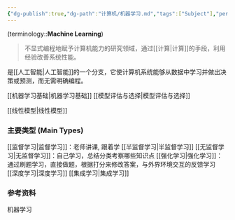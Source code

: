 ```yaml
---
{"dg-publish":true,"dg-path":"计算机/机器学习.md","tags":["Subject"],"permalink":"/计算机/机器学习/","dgPassFrontmatter":true,"noteIcon":"","created":"2024-10-17T12:45:51.113+08:00","updated":"2024-11-11T16:36:23.985+08:00"}
---
```


(terminology::**Machine Learning**)
>不显式编程地赋予计算机能力的研究领域，通过[[计算\|计算]]的手段，利用经验改善系统性能。

是[[人工智能\|人工智能]]的一个分支，它使计算机系统能够从数据中学习并做出决策或预测，而无需明确编程。

[[机器学习基础\|机器学习基础]]
[[模型评估与选择\|模型评估与选择]]

[[线性模型\|线性模型]]




### 主要类型 (Main Types)
[[监督学习\|监督学习]]：老师讲课, 跟着学
[[半监督学习\|半监督学习]]
[[无监督学习\|无监督学习]]：自己学习，总结分类考察哪些知识点
[[强化学习\|强化学习]]：通过刷题学习，直接做题，根据打分来修改答案，与外界环境交互的反馈学习
[[深度学习\|深度学习]]
[[集成学习\|集成学习]]


### 参考资料
机器学习


